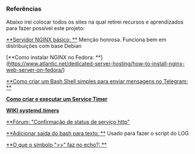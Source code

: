 #


### Referências
Abaixo irei colocar todos os sites na qual retirei recursos e aprendizados para fazer possível este projeto:

[**Servidor NGINX básico: **](https://www.dio.me/articles/servidor-web-nginx-basico) Menção honrosa. Funciona bem em distribuições com base Debian

[**Como instalar NGINX no Fedora: **] (https://www.atlantic.net/dedicated-server-hosting/how-to-install-nginx-web-server-on-fedora/)

[**Como criar um Bash Shell simples para enviar mensagens no Telegram: **](https://hackernoon.com/how-to-create-a-simple-bash-shell-script-to-send-messages-on-telegram-lcz31bx)

[**Como criar e executar um Service Timer**](https://www.certificacaolinux.com.br/systemd-timer-no-linux-mulplexar-terminal-guia-basico/)

[**WIKI systemd.timers**](https://wiki.archlinux.org/title/Systemd/Timers)

[**Fórum: "Confirmação de status de serviço http"](https://pt.stackoverflow.com/questions/342967/confirma%C3%A7%C3%A3o-de-status-de-servi%C3%A7o-site-ou-host)

[**Adicionar saída do bash para texto: **](https://pt.stackoverflow.com/questions/374965/adicionar-sa%C3%ADda-do-bash-para-texto) Usado para fazer o script do LOG

[**O que o símbolo ">>" faz no echo?: **](https://askubuntu.com/questions/471767/what-does-echo-with-symbol-do)

